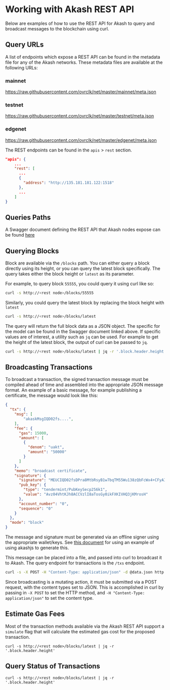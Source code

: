 # Working with Akash REST API

Below are examples of how to use the REST API for Akash to query and broadcast messages to the blockchain using curl. 

## Query URLs

A list of endpoints which expose a REST API can be found in the metadata file for any of the Akash networks. These metadata files are available at the following URLs:

### mainnet
https://raw.githubusercontent.com/ovrclk/net/master/mainnet/meta.json

### testnet
https://raw.githubusercontent.com/ovrclk/net/master/testnet/meta.json

### edgenet
https://raw.githubusercontent.com/ovrclk/net/master/edgenet/meta.json

The REST endpoints can be found in the `apis` > `rest` section.

```json
"apis": {
	...
    "rest": [
	  ...
      {
        "address": "http://135.181.181.122:1518"
      },
	  ...
    ]
}
```

## Queries Paths

A Swagger document defining the REST API that Akash nodes expose can be found [here](https://raw.githubusercontent.com/ovrclk/akash/mainnet/main/client/docs/swagger-ui/swagger.yaml)

## Querying Blocks

Block are available via the `/blocks` path.  You can either query a block directly using its height, or you can query the latest block specifically. The query takes either the block height or `latest` as its parameter.

For example, to query block `55555`, you could query it using curl like so:

```sh 
curl -s http://<rest node>/blocks/55555
```

Similarly, you could query the latest block by replacing the block height with `latest`

```sh 
curl -s http://<rest node>/blocks/latest
```

The query will return the full block data as a JSON object. The specific for the model can be found in the Swagger document linked above. If specific values are of interest, a utility such as `jq` can be used. For example to get the height of the latest block, the output of curl can be passed to `jq`.

```sh 
curl -s http://<rest node>/blocks/latest | jq -r '.block.header.height'
```
	
## Broadcasting Transactions

To broadcast a transaction, the signed transaction message must be compiled ahead of time and assembled into the appropriate JSON message format. An example of a basic message, for example publishing a certificate, the message would look like this:

```json
{
  "tx": {
    "msg": [
		"akaskMsgIQD02fs....",
    ],
    "fee": {
      "gas": 15000,
      "amount": [
        {
          "denom": "uakt",
          "amount": "50000"
        }
      ]
    },
    "memo": "broadcast certificate",
    "signature": {
      "signature": "MEUCIQD02fsDPra8MtbRsyB1w7bqTM55Wu138zQbFcWx4+CFyAIge5WNPfKIuvzBZ69MyqHsqD8S1IwiEp+iUb6VSdtlpgY=",
      "pub_key": {
        "type": "tendermint/PubKeySecp256k1",
        "value": "Avz04VhtKJh8ACCVzlI8aTosGy0ikFXKIVHQ3jKMrosH"
      },
      "account_number": "0",
      "sequence": "0"
    }
  },
  "mode": "block"
}
```

The message and signature must be generated via an offline signer using the appropriate wallet/keys. See [this document](https://github.com/ovrclk/akashjs-doc/blob/main/README.md) for using an example of using akashjs to generate this.

This message can be placed into a file, and passed into curl to broadcast it to Akash. 
The query endpoint for transactions is the `/txs` endpoint. 

```sh
curl -s -X POST -H "Content-Type: application/json" -d @data.json http://<rest node>/txs
```

Since broadcasting is a mutating action, it must be submitted via a POST request, with the content types set to JSON. This is accomplished in curl by passing in `-X POST` to set the HTTP method, and `-H "Content-Type: application/json"` to set the content type.

## Estimate Gas Fees

Most of the transaction methods available via the Akash REST API support a `simulate` flag that will calculate the estimated gas cost for the proposed transaction.

	curl -s http://<rest node>/blocks/latest | jq -r '.block.header.height'
	
## Query Status of Transactions
	
	curl -s http://<rest node>/blocks/latest | jq -r '.block.header.height'